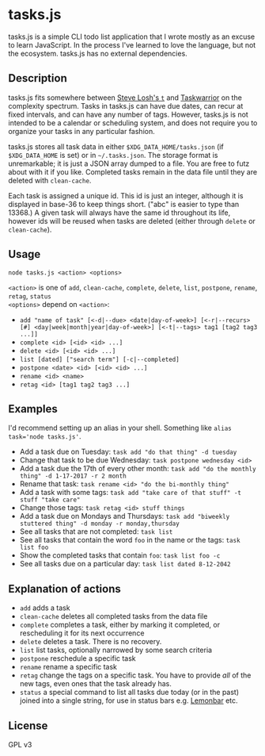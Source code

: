 # tasks.js

tasks.js is a simple CLI todo list application that I wrote mostly as an excuse to learn JavaScript. In the process I've
learned to love the language, but not the ecosystem. tasks.js has no external dependencies.

## Description

tasks.js fits somewhere between [Steve Losh's `t`](https://github.com/sjl/t) and
[Taskwarrior](https://taskwarrior.org/) on the complexity spectrum. Tasks in tasks.js can have due dates, can recur at
fixed intervals, and can have any number of tags. However, tasks.js is not intended to be a calendar or scheduling
system, and does not require you to organize your tasks in any particular fashion.

tasks.js stores all task data in either `$XDG_DATA_HOME/tasks.json` (if `$XDG_DATA_HOME` is set) or in `~/.tasks.json`.
The storage format is unremarkable; it is just a JSON array dumped to a file. You are free to futz about with it if you
like. Completed tasks remain in the data file until they are deleted with `clean-cache`.

Each task is assigned a unique id. This id is just an integer, although it is displayed in base-36 to keep things short.
("abc" is easier to type than 13368.) A given task will always have the same id throughout its life, however ids will be
reused when tasks are deleted (either through `delete` or `clean-cache`).

## Usage

`node tasks.js <action> <options>`

`<action>` is one of `add`, `clean-cache`, `complete`, `delete`, `list`, `postpone`, `rename`, `retag`, `status`  
`<options>` depend on `<action>`:

- `add "name of task" [<-d|--due> <date|day-of-week>] [<-r|--recurs> [#] <day|week|month|year|day-of-week>] [<-t|--tags>
  tag1 [tag2 tag3 ...]]`
- `complete <id> [<id> <id> ...]`
- `delete <id> [<id> <id> ...]`
- `list [dated] ["search term"] [-c|--completed]`
- `postpone <date> <id> [<id> <id> ...]`
- `rename <id> <name>`
- `retag <id> [tag1 tag2 tag3 ...]`

## Examples

I'd recommend setting up an alias in your shell. Something like `alias task='node tasks.js'`.

- Add a task due on Tuesday: `task add "do that thing" -d tuesday`
- Change that task to be due Wednesday: `task postpone wednesday <id>`
- Add a task due the 17th of every other month: `task add "do the monthly thing" -d 1-17-2017 -r 2 month`
- Rename that task: `task rename <id> "do the bi-monthly thing"`
- Add a task with some tags: `task add "take care of that stuff" -t stuff "take care"`
- Change those tags: `task retag <id> stuff things`
- Add a task due on Mondays and Thursdays: `task add "biweekly stuttered thing" -d monday -r monday,thursday`
- See all tasks that are not completed: `task list`
- See all tasks that contain the word `foo` in the name or the tags: `task list foo`
- Show the completed tasks that contain `foo`: `task list foo -c`
- See all tasks due on a particular day: `task list dated 8-12-2042`

## Explanation of actions

- `add` adds a task
- `clean-cache` deletes all completed tasks from the data file
- `complete` completes a task, either by marking it completed, or rescheduling it for its next occurrence
- `delete` deletes a task. There is no recovery.
- `list` list tasks, optionally narrowed by some search criteria
- `postpone` reschedule a specific task
- `rename` rename a specific task
- `retag` change the tags on a specific task. You have to provide _all_ of the new tags, even ones that the task
  already has.
- `status` a special command to list all tasks due today (or in the past) joined into a single string, for use in
  status bars e.g. [Lemonbar](https://github.com/LemonBoy/bar) etc.

## License

GPL v3
